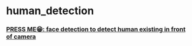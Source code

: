 # human_detection

  
### [PRESS ME😁: face detection to detect human existing in front of camera](https://www.youtube.com/watch?v=15Ui_Mg27w4)
